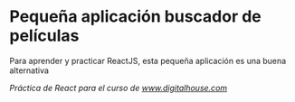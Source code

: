 # Pequeña aplicación buscador de películas

Para aprender y practicar ReactJS, esta pequeña aplicación es una buena alternativa

_Práctica de React para el curso de www.digitalhouse.com_

